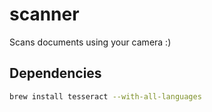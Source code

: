 # scanner
Scans documents using your camera :)

## Dependencies

```sh
brew install tesseract --with-all-languages
```